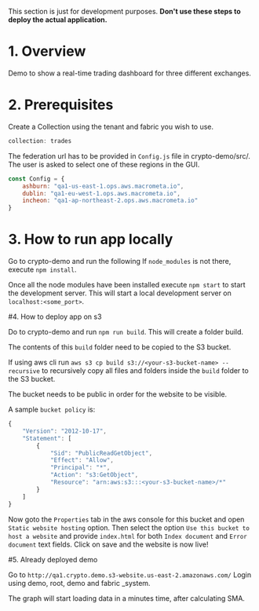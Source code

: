 This section is just for development purposes. **Don't use these steps to deploy the actual application.**

# 1. Overview
Demo to show a real-time trading dashboard for three different exchanges.

# 2. Prerequisites
Create a Collection using the tenant and fabric you wish to use.
```js
collection: trades
```
The federation url has to be provided in `Config.js` file in crypto-demo/src/. The user is asked to select one of these regions in the GUI.
```js
const Config = {
    ashburn: "qa1-us-east-1.ops.aws.macrometa.io",
    dublin: "qa1-eu-west-1.ops.aws.macrometa.io",
    incheon: "qa1-ap-northeast-2.ops.aws.macrometa.io"
}
```


# 3. How to run app locally

Go to crypto-demo and run the following
If `node_modules` is not there, execute `npm install`.

Once all the node modules have been installed execute `npm start` to start the development server. This will start a local development server on `localhost:<some_port>`. 

#4. How to deploy app on s3

Do to crypto-demo and run `npm run build`.
This will create a folder build.

The contents of this `build`  folder need to be copied to the S3 bucket.

If using aws cli run `aws s3 cp build s3://<your-s3-bucket-name> --recursive` to recursively copy all files and folders inside the `build` folder to the S3 bucket.

The bucket needs to be public in order for the website to be visible.

A sample `bucket policy` is:

```js
{
    "Version": "2012-10-17",
    "Statement": [
        {
            "Sid": "PublicReadGetObject",
            "Effect": "Allow",
            "Principal": "*",
            "Action": "s3:GetObject",
            "Resource": "arn:aws:s3:::<your-s3-bucket-name>/*"
        }
    ]
}
```

Now goto the `Properties` tab in the aws console for this bucket and open `Static website hosting` option. Then select the option `Use this bucket to host a website` and provide `index.html` for both `Index document` and `Error document` text fields. Click on save and the website is now live!

#5. Already deployed demo

Go to `http://qa1.crypto.demo.s3-website.us-east-2.amazonaws.com/` 
Login using demo, root, demo and fabric _system.

The graph will start loading data in a minutes time, after calculating SMA.
